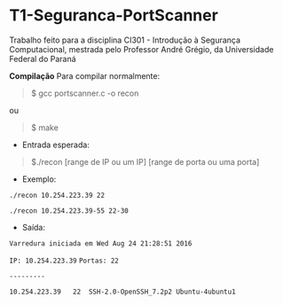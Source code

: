# T1-Seguranca-PortScanner

Trabalho feito para a disciplina CI301 - Introdução à Segurança Computacional, mestrada pelo Professor André Grégio, da  Universidade Federal do Paraná

**Compilação**
Para compilar normalmente:  

> $ gcc portscanner.c -o recon 

ou

> $ make

- Entrada esperada: 
> $./recon [range de IP ou um IP] [range de porta ou uma porta]

- Exemplo: 

 `./recon 10.254.223.39 22`
 
 
 `./recon 10.254.223.39-55 22-30`
  
- Saída:

`Varredura iniciada em Wed Aug 24 21:28:51 2016`

`IP: 10.254.223.39`
`Portas: 22`

`---------`

`10.254.223.39	 22	 SSH-2.0-OpenSSH_7.2p2 Ubuntu-4ubuntu1`
